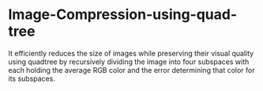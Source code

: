 # Image-Compression-using-quad-tree
It efficiently reduces the size of images while preserving their visual quality using quadtree by recursively dividing the image into four subspaces with each holding the average RGB color and the error determining that color for its subspaces.
